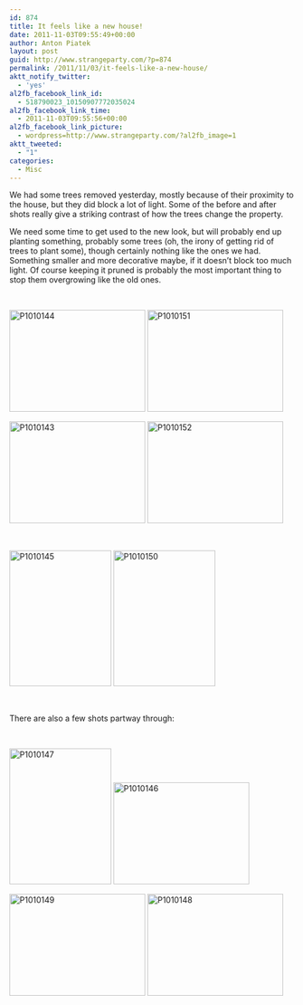 ```yaml
---
id: 874
title: It feels like a new house!
date: 2011-11-03T09:55:49+00:00
author: Anton Piatek
layout: post
guid: http://www.strangeparty.com/?p=874
permalink: /2011/11/03/it-feels-like-a-new-house/
aktt_notify_twitter:
  - 'yes'
al2fb_facebook_link_id:
  - 518790023_10150907772035024
al2fb_facebook_link_time:
  - 2011-11-03T09:55:56+00:00
al2fb_facebook_link_picture:
  - wordpress=http://www.strangeparty.com/?al2fb_image=1
aktt_tweeted:
  - "1"
categories:
  - Misc
---
```

We had some trees removed yesterday, mostly because of their proximity to the house, but they did block a lot of light. Some of the before and after shots really give a striking contrast of how the trees change the property.

We need some time to get used to the new look, but will probably end up planting something, probably some trees (oh, the irony of getting rid of trees to plant some), though certainly nothing like the ones we had. Something smaller and more decorative maybe, if it doesn&#8217;t block too much light. Of course keeping it pruned is probably the most important thing to stop them overgrowing like the old ones.

&nbsp;

[<img src="http://farm7.static.flickr.com/6233/6308790028_f9a14391ec_m.jpg" alt="P1010144" width="240" height="180" border="0" />](http://farm7.static.flickr.com/6233/6308790028_f9a14391ec_b.jpg "P1010144") [<img src="http://farm7.static.flickr.com/6219/6308791736_6554e52d79_m.jpg" alt="P1010151" width="240" height="180" border="0" />](http://farm7.static.flickr.com/6219/6308791736_6554e52d79_b.jpg "P1010151")

[<img src="http://farm7.static.flickr.com/6117/6308269365_584ccdd530_m.jpg" alt="P1010143" width="240" height="180" border="0" />](http://farm7.static.flickr.com/6117/6308269365_584ccdd530_b.jpg "P1010143") [<img src="http://farm7.static.flickr.com/6092/6308790184_ce1fe7559f_m.jpg" alt="P1010152" width="240" height="180" border="0" />](http://farm7.static.flickr.com/6092/6308790184_ce1fe7559f_b.jpg "P1010152")

&nbsp;

[<img src="http://farm7.static.flickr.com/6238/6308790844_e514eb985f_m.jpg" alt="P1010145" width="180" height="240" border="0" />](http://farm7.static.flickr.com/6238/6308790844_e514eb985f_b.jpg "P1010145") [<img src="http://farm7.static.flickr.com/6056/6308270291_32f88095cb_m.jpg" alt="P1010150" width="180" height="240" border="0" />](http://farm7.static.flickr.com/6056/6308270291_32f88095cb_b.jpg "P1010150")

&nbsp;

There are also a few shots partway through:

&nbsp;

[<img src="http://farm7.static.flickr.com/6236/6308791276_9c9c094f02_m.jpg" alt="P1010147" width="180" height="240" border="0" />](http://farm7.static.flickr.com/6236/6308791276_9c9c094f02_b.jpg "P1010147") [<img src="http://farm7.static.flickr.com/6056/6308791860_e2dfdbc08d_m.jpg" alt="P1010146" width="240" height="180" border="0" />](http://farm7.static.flickr.com/6056/6308791860_e2dfdbc08d_b.jpg "P1010146")

[<img src="http://farm7.static.flickr.com/6050/6308791052_d1926c8624_m.jpg" alt="P1010149" width="240" height="180" border="0" />](http://farm7.static.flickr.com/6050/6308791052_d1926c8624_b.jpg "P1010149") [<img src="http://farm7.static.flickr.com/6042/6308269197_8fbbfb17d9_m.jpg" alt="P1010148" width="240" height="180" border="0" />](http://farm7.static.flickr.com/6042/6308269197_8fbbfb17d9_b.jpg "P1010148")